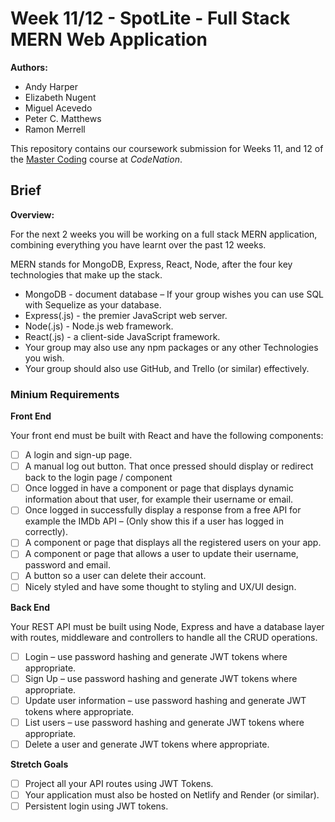 # Week 11/12 - SpotLite - Full Stack MERN Web Application

**Authors:**
 - Andy Harper
 - Elizabeth Nugent
 - Miguel Acevedo
 - Peter C. Matthews
 - Ramon Merrell

This repository contains our coursework submission for Weeks 11, and 12 of the [Master Coding](https://wearecodenation.com/2022/04/25/master-coding/) course at *CodeNation*.

## Brief

**Overview:**

For the next 2 weeks you will be working on a full stack MERN application, combining everything you have learnt over the past 12 weeks.

MERN stands for MongoDB, Express, React, Node, after the four key technologies that make up the stack.

 - MongoDB - document database – If your group wishes you can use SQL with Sequelize as your database.
 - Express(.js) - the premier JavaScript web server.
 - Node(.js) - Node.js web framework. 
 - React(.js) - a client-side JavaScript framework.
 - Your group may also use any npm packages or any other Technologies you wish.
 - Your group should also use GitHub, and Trello (or similar) effectively.

 ### Minium Requirements

 **Front End**
 
 Your front end must be built with React and have the following components:
 
 - [ ] A login and sign-up page.
 - [ ] A manual log out button. That once pressed should display or redirect back to the login page / component
 - [ ] Once logged in have a component or page that displays dynamic information about that user, for example their username or email.
 - [ ] Once logged in successfully display a response from a free API for example the IMDb API – (Only show this if a user has logged in correctly).
 - [ ] A component or page that displays all the registered users on your app.
 - [ ] A component or page that allows a user to update their username, password and email.
 - [ ] A button so a user can delete their account.
 - [ ] Nicely styled and have some thought to styling and UX/UI design.

**Back End**

Your REST API must be built using Node, Express and have a database layer with routes, middleware and controllers to handle all the CRUD operations.

 - [ ] Login – use password hashing and generate JWT tokens where appropriate.
 - [ ] Sign Up – use password hashing and generate JWT tokens where appropriate.
 - [ ] Update user information – use password hashing and generate JWT tokens where
appropriate.
 - [ ] List users – use password hashing and generate JWT tokens where appropriate.
 - [ ] Delete a user and generate JWT tokens where appropriate.

**Stretch Goals**
 - [ ] Project all your API routes using JWT Tokens.
 - [ ] Your application must also be hosted on Netlify and Render (or similar).
 - [ ] Persistent login using JWT tokens.
